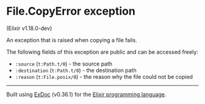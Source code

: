 # File.CopyError exception
(Elixir v1.18.0-dev)

An exception that is raised when copying a file fails.

The following fields of this exception are public and can be accessed freely:

- `:source` (`t:Path.t/0`) - the source path
- `:destination` (`t:Path.t/0`) - the destination path
- `:reason` (`t:File.posix/0`) - the reason why the file could not be copied




---
Built using [ExDoc](https://github.com/elixir-lang/ex_doc "ExDoc") (v0.36.1) for the [Elixir programming language](href="https://elixir-lang.org" "Elixir").
